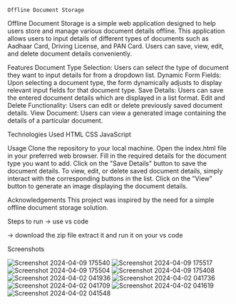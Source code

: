 
                                                                                     Offline Document Storage
                                                                                                     
                                                                                                     
                                                                                                     
                                                                                                     
                                                                                                     
Offline Document Storage is a simple web application designed to help users store and manage various document details offline. This application allows users to input details of different types of documents such as Aadhaar Card, Driving License, and PAN Card. Users can save, view, edit, and delete document details conveniently.



Features
Document Type Selection: Users can select the type of document they want to input details for from a dropdown list.
Dynamic Form Fields: Upon selecting a document type, the form dynamically adjusts to display relevant input fields for that document type.
Save Details: Users can save the entered document details which are displayed in a list format.
Edit and Delete Functionality: Users can edit or delete previously saved document details.
View Document: Users can view a generated image containing the details of a particular document.



Technologies Used
HTML
CSS
JavaScript



Usage
Clone the repository to your local machine.
Open the index.html file in your preferred web browser.
Fill in the required details for the document type you want to add.
Click on the "Save Details" button to save the document details.
To view, edit, or delete saved document details, simply interact with the corresponding buttons in the list.
Click on the "View" button to generate an image displaying the document details.



Acknowledgements
This project was inspired by the need for a simple offline document storage solution.



Steps to run
-> use vs code 

-> download the zip file extract it and run it on your vs code





Screenshots

![Screenshot 2024-04-09 175540](https://github.com/ghanishth-rajput/PWA/assets/139054853/a4e8cff0-7cbf-49b3-a340-8e854be33788)
![Screenshot 2024-04-09 175517](https://github.com/ghanishth-rajput/PWA/assets/139054853/f58431ca-4f85-4be7-abec-e58b9e1621c1)
![Screenshot 2024-04-09 175504](https://github.com/ghanishth-rajput/PWA/assets/139054853/61d0736a-6e31-4911-929d-b7ab4c135ad0)
![Screenshot 2024-04-09 175408](https://github.com/ghanishth-rajput/PWA/assets/139054853/f8d7e9fb-1e43-424a-95aa-08595670882d)
![Screenshot 2024-04-02 041936](https://github.com/ghanishth-rajput/PWA/assets/139054853/a91272da-ed83-49de-be5f-cc9f8a1def44)
![Screenshot 2024-04-02 041736](https://github.com/ghanishth-rajput/PWA/assets/139054853/9e552bbe-3327-428d-9a4a-10e71ff6f162)
![Screenshot 2024-04-02 041709](https://github.com/ghanishth-rajput/PWA/assets/139054853/52b01e74-7456-4388-82b3-5952fc946ea6)
![Screenshot 2024-04-02 041619](https://github.com/ghanishth-rajput/PWA/assets/139054853/c9323590-dc71-45c6-a783-dd8f87050fc5)
![Screenshot 2024-04-02 041548](https://github.com/ghanishth-rajput/PWA/assets/139054853/a3768796-4abf-4a5b-9e94-582557e28c21)


  

